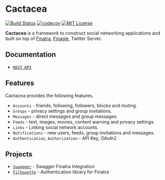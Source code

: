 # Cactacea

[![Build Status](https://travis-ci.org/cactacea/backend.svg?branch=master)](https://travis-ci.org/cactacea/backend)
[![codecov](https://codecov.io/gh/cactacea/backend/branch/master/graph/badge.svg)](https://codecov.io/gh/cactacea/backend)
[![MIT License](http://img.shields.io/badge/license-MIT-blue.svg?style=flat)](LICENSE)

**Cactacea** is a framework to construct social networking applications and built on top of [Finatra](https://twitter.github.io/finatra/), [Finagle](https://twitter.github.io/finagle/), Twitter Server.

## Documentation ##

- [`REST API`](https://rebilly.github.io/ReDoc/?url=http://backend.cactacea.io/swagger.yaml)

## Features ##

Cactacea provides the following features.

- `Accounts` - friends, following, followers, blocks and muting.
- `Groups` - privacy settings and group invitations.
- `Messages` - direct messages and group messages.
- `Feeds` - text, images, movies, content warning and privacy settings.
- `Links` - Linking social network accounts.
- `Notifications` - new users, feeds, group invitations and messages. 
- `Authentication`, `Authorization` - API Key, OAuth2

## Projects ##

- [`Suwagger`](https://github.com/cactacea/backend/tree/master/swagger) - Swagger Finatra Integration
- [`Filhouette`](https://github.com/cactacea/backend/tree/master/filhouette) - Authentication library for Finatra
